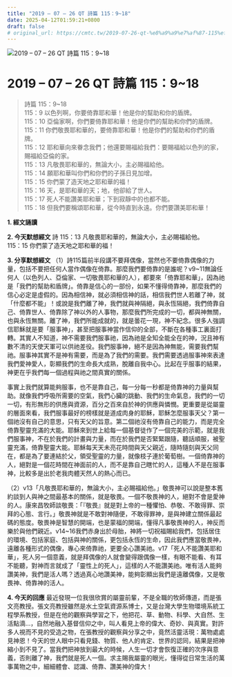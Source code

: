 ```yaml
---
title: "2019 – 07 – 26 QT 詩篇 115：9~18"
date: 2025-04-12T01:59:21+0800
draft: false
# original_url: https://cmtc.tw/2019-07-26-qt-%e8%a9%a9%e7%af%87-115%ef%bc%9a918
---
```


![2019 – 07 – 26 QT 詩篇 115：9\~18](/images/qt.jpg   "2019 – 07 – 26 QT 詩篇 115：9\~18")

# 2019 – 07 – 26 QT 詩篇 115：9\~18

> 詩篇 115：9\~18  
> 115：9 以色列啊，你要倚靠耶和華！他是你的幫助和你的盾牌。  
> 115：10 亞倫家啊，你們要倚靠耶和華！他是你們的幫助和你們的盾牌。  
> 115：11 你們敬畏耶和華的，要倚靠耶和華！他是你們的幫助和你們的盾牌。  
> 115：12 耶和華向來眷念我們；他還要賜福給我們：要賜福給以色列的家，賜福給亞倫的家。  
> 115：13 凡敬畏耶和華的，無論大小，主必賜福給他。  
> 115：14 願耶和華叫你們和你們的子孫日見加增。  
> 115：15 你們蒙了造天地之耶和華的福！  
> 115：16 天，是耶和華的天；地，他卻給了世人。  
> 115：17 死人不能讚美耶和華；下到寂靜中的也都不能。  
> 115：18 但我們要稱頌耶和華，從今時直到永遠。你們要讚美耶和華！

**1. 經文誦讀**

**2.  今天默想經文**
詩 115：13 凡敬畏耶和華的，無論大小，主必賜福給他。  
115：15 你們蒙了造天地之耶和華的福！

**3. 分享默想經文**
（1）詩115篇前半段講不要拜偶像，當然也不要倚靠偶像的力量，包括不要把任何人當作偶像在倚靠。那麼我們要倚靠的是誰呢？v9\~11無論任何人（以色列人、亞倫家、一切敬畏耶和華的人），都要來「倚靠耶和華」，因為祂是「我們的幫助和盾牌」。倚靠是信心的一部份，如果不懂得倚靠神，那麼我們的信心必定是虛假的。因為相信神，就必須相信神的話，相信我們世人若離了神，就「什麼都不能」！或說是我們離了神，我們就與神隔絕，與永恆隔絕，我們倚靠自己、倚靠世人、倚靠除了神以外的人事物，那麼我們所完成的一切，都與神無關，也與永恆無關。離了神，我們所能成就的，就是曇花一現，神不紀念。很多人強調信耶穌就是要「服事神」，甚至把服事神當作信仰的全部，不斷在各種事工裏面打轉。其實人不知道，神不需要我們服事祂，因為祂是全知全能全在的神，況且神有數不清的天使天軍可以供祂差役。我們服事神，絕不是因為神無能，需要我們幫祂。服事神其實不是神有需要，而是為了我們的需要。我們需要透過服事神來表達我們愛神愛人，彰顯我們的生命長大成熟，脫離自我中心。比起在乎服事的結果，神更在乎我們每一個過程與祂之間真實的關係。

事實上我們就算能夠服事，也不是靠自己，每一分每一秒都是倚靠神的力量與幫助。就像我們呼吸所需要的空氣，我們心臟的跳動、我們的生命氣息，我們的一切一切，有形無形的供應與資源，百分之百來自於神的供應與憐憫。更重要是從屬靈的層面來看，我們服事最好的榜樣就是道成肉身的耶穌，耶穌怎麼服事天父？第一個祂沒有自己的意思，只有天父的旨意。第二個祂沒有倚靠自己的能力，而是完全倚靠聖靈充滿的大能。耶穌來到世上給每一個基督徒作了一個完美的示範，就是我們服事神，不在於我們的計畫與力量，而在於我們是否緊緊跟隨，聽話順服，被聖靈充滿，倚靠聖靈大能。耶穌每天天未亮花時間與天父親近，隨時隨刻與天父同在，都是為了要連結於父，領受聖靈的力量，就像枝子連於葡萄樹。一個倚靠神的人，絕對是一個花時間在神面前的人，而不是靠自己瞎忙的人，這種人不是在服事神，比較多是出於老我肉體天然人的熱心而已。

（2）v13「凡敬畏耶和華的，無論大小，主必賜福給他。」敬畏神可以說是整本舊約談到人與神之間最基本的關係，就是敬畏。一個不敬畏神的人，絕對不會是愛神的人。康來昌牧師談敬畏：「『敬畏』就是對上帝的一種懼怕、恭敬、不敢得罪、崇拜的心態、言行。」敬畏神就是不敢對神隨便，不敢得罪神，是與神建立關係最起碼的態度。敬畏神是智慧的開端，也是蒙福的開端，懂得凡事敬畏神的人，神反而樂於與他們親近。v14\~16我們赤身出於母胎，神將一切祝福賜給我們，包括居住的環境、包括家庭、包括與神的關係，更包括永恆的生命，因此我們應當敬畏神，遠離各種形式的偶像，專心來倚靠祂，更要全心讚美祂。v17「死人不能讚美耶和華」，死人另一個意義，就是拜偶像的人就會變得跟偶像一樣，有眼不能看、有耳不能聽，對神而言就成了「靈性上的死人」，這樣的人不能讚美祂。唯有活人能夠讚美神，我們是活人嗎？透過真心地讚美神，能夠彰顯出我們是遠離偶像，又是敬畏神、倚靠神的活人。

**4. 今天的回應**
最近發現一位我很欣賞的屬靈前輩，不是全職的牧師傳道，而是張文亮教授。張文亮教授雖然是水土空氣資源系博士，又是台灣大學生物環境系統工程學系教授，但是在他的觀察與學習之下，他把花、草、動物、科學、大自然、生活點滴…，自然地融入基督信仰之中，叫人看見上帝的偉大、奇妙、與真實。對許多人視而不見的受造之物，在張教授的觀察與分享之中，竟然活靈活現：萬物處處見神恩！今天的世人眼中只看見錢、物質、他人的肯定、世界的認同，結果是把神縮小到不見了。當我們把神放到最大的時候，人生一切才會恢復正確的次序與意義，否則離了神，我們就是死人一個。求主賜我屬靈的眼光，懂得從日常生活的萬事萬物之中，細細體會、認識、倚靠、讚美神的偉大！
